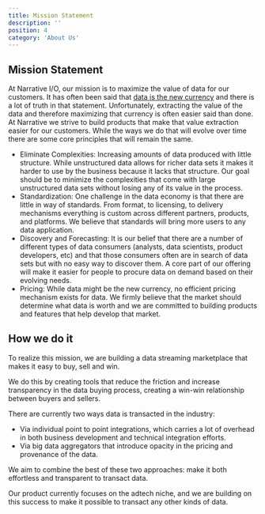```yaml
---
title: Mission Statement
description: ''
position: 4
category: 'About Us'
---
```


## Mission Statement

At Narrative I/O, our mission is to maximize the value of data for our customers.  It has often been said that [data is the new
currency](http://www.businessinnovationfactory.com/summit/story/data-new-currency) and there is a lot of truth in that
statement.  Unfortunately, extracting the value of the data and therefore maximizing that currency is often easier said
than done.  At Narrative we strive to build products that make that value extraction easier for our customers.  While
the ways we do that will evolve over time  there are some core principles that will remain the same.

- Eliminate Complexities: Increasing amounts of data produced with little structure. While unstructured data allows for richer
  data sets it makes it harder to use by the business because it lacks that structure.  Our goal should be to minimize
  the complexities that come with large unstructured data sets without losing any of its value in the process.
- Standardization:  One challenge in the data economy is that there are little in way of standards. From format, to
  licensing, to delivery mechanisms everything is custom across different partners, products, and platforms.  We believe
  that standards will bring more users to any data application.
- Discovery and Forecasting: It is our belief that there are a number of different types of data consumers (analysts, data scientists,
  product developers, etc) and that those consumers often are in search of data sets but with no easy way to discover
  them. A core part of our offering will make it easier for people to procure data on demand based on their evolving
  needs.
- Pricing: While data might be the new currency, no efficient pricing mechanism exists for data. We firmly
  believe that the market should determine what data is worth and we are committed to building products and features
  that help develop that market.

## How we do it

To realize this mission, we are building a data streaming marketplace that makes it easy to buy, sell and win. 

We do this by creating tools that reduce the friction and increase transparency in the data buying process, creating
a win-win relationship between buyers and sellers.

There are currently two ways data is transacted in the industry:
- Via individual point to point integrations, which carries a lot of overhead in both business development and technical integration efforts.
- Via big data aggregators that introduce opacity in the pricing and provenance of the data.

We aim to combine the best of these two approaches: make it both effortless and transparent to transact data.

Our product currently focuses on the adtech niche, and we are building on this success to make it possible to transact any other kinds of data.


